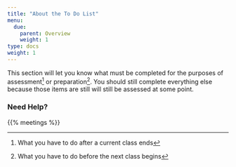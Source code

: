 ```yaml
---
title: "About the To Do List"
menu:
  due:
    parent: Overview
    weight: 1
type: docs
weight: 1
---
```


This section will let you know what must be completed for the purposes of assessment[^1] or preparation[^2]. You should still complete everything else because those items are still will still be assessed at some point.

### Need Help?

{{% meetings %}}

[^1]: What you have to do after a current class ends

[^2]: What you have to do before the next class begins
